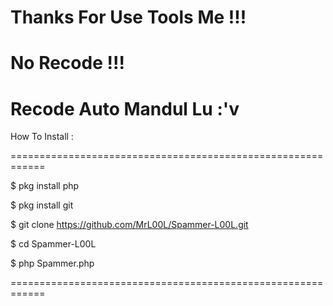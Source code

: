 # Thanks For Use Tools Me !!!
# No Recode !!!
# Recode Auto Mandul Lu :'v

How To Install :

============================================================

$ pkg install php

$ pkg install git

$ git clone https://github.com/MrL00L/Spammer-L00L.git

$ cd Spammer-L00L

$ php Spammer.php

============================================================